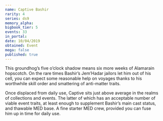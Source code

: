 ```yaml
---
name: Captive Bashir
rarity: 4
series: ds9
memory_alpha:
bigbook_tier: 5
events: 33
in_portal:
date: 10/04/2019
obtained: Event
mega: false
published: true
---
```


This groundhog’s five o’clock shadow means six more weeks of Alamarain hopscotch. On the rare times Bashir’s Jem’Hadar jailors let him out of his cell, you can expect some reasonable help on voyages thanks to his worthwhile skill order and smattering of anti-matter traits. 

Once displaced from daily use, Captive sits just above average in the realms of collections and events. The latter of which has an acceptable number of viable event traits, at least enough to supplement Bashir’s main cast status, and thawable MED base. A fine starter MED crew, provided you can fuse him up in time for daily use.
